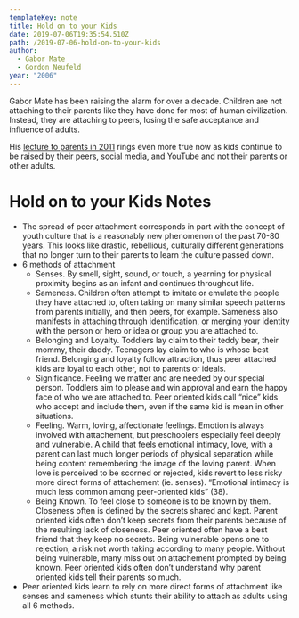 ```yaml
---
templateKey: note
title: Hold on to your Kids
date: 2019-07-06T19:35:54.510Z
path: /2019-07-06-hold-on-to-your-kids
author:
  - Gabor Mate
  - Gordon Neufeld
year: "2006"
---
```


Gabor Mate has been raising the alarm for over a decade. Children are not attaching to their parents like they have done for most of human civilization. Instead, they are attaching to peers, losing the safe acceptance and influence of adults.

His [lecture to parents in 2011](https://m.youtube.com/watch?v=p_akH6Cin6E) rings even more true now as kids continue to be raised by their peers, social media, and YouTube and not their parents or other adults.

# Hold on to your Kids Notes

- The spread of peer attachment corresponds in part with the concept of youth culture that is a reasonably new phenomenon of the past 70-80 years. This looks like drastic, rebellious, culturally different generations that no longer turn to their parents to learn the culture passed down.
- 6 methods of attachment
  - Senses. By smell, sight, sound, or touch, a yearning for physical proximity begins as an infant and continues throughout life.
  - Sameness. Children often attempt to imitate or emulate the people they have attached to, often taking on many similar speech patterns from parents initially, and then peers, for example. Sameness also manifests in attaching through identification, or merging your identity with the person or hero or idea or group you are attached to.
  - Belonging and Loyalty. Toddlers lay claim to their teddy bear, their mommy, their daddy. Teenagers lay claim to who is whose best friend. Belonging and loyalty follow attraction, thus peer attached kids are loyal to each other, not to parents or ideals.
  - Significance. Feeling we matter and are needed by our special person. Toddlers aim to please and win approval and earn the happy face of who we are attached to. Peer oriented kids call “nice” kids who accept and include them, even if the same kid is mean in other situations.
  - Feeling. Warm, loving, affectionate feelings. Emotion is always involved with attachement, but preschoolers especially feel deeply and vulnerable. A child that feels emotional intimacy, love, with a parent can last much longer periods of physical separation while being content remembering the image of the loving parent. When love is perceived to be scorned or rejected, kids revert to less risky more direct forms of attachement (ie. senses). “Emotional intimacy is much less common among peer-oriented kids” (38).
  - Being Known. To feel close to someone is to be known by them. Closeness often is defined by the secrets shared and kept. Parent oriented kids often don’t keep secrets from their parents because of the resulting lack of closeness. Peer oriented often have a best friend that they keep no secrets. Being vulnerable opens one to rejection, a risk not worth taking according to many people. Without being vulnerable, many miss out on attachement prompted by being known. Peer oriented kids often don’t understand why parent oriented kids tell their parents so much.
- Peer oriented kids learn to rely on more direct forms of attachment like senses and sameness which stunts their ability to attach as adults using all 6 methods.
